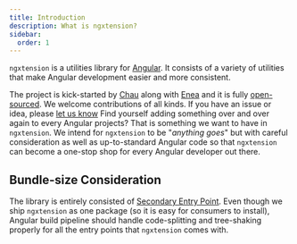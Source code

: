 ```yaml
---
title: Introduction
description: What is ngxtension?
sidebar:
  order: 1
---
```


`ngxtension` is a utilities library for [Angular](https://angular.io). It consists of a variety of utilities that make Angular development easier and more consistent.

The project is kick-started by [Chau](https://github.com/nartc) along with [Enea](https://twitter.com/Enea_Jahollari) and it is fully [open-sourced](https://github.com/nartc/ngxtension-platform). We welcome contributions of all kinds. If you have an issue or idea, please [let us know](https://github.com/nartc/ngxtension-platform/issues/new)
Find yourself adding something over and over again to every Angular projects? That is something we want to have in `ngxtension`. We intend for `ngxtension` to be "_anything goes_" but with careful consideration as well as up-to-standard Angular code so that `ngxtension` can become a one-stop shop for every Angular developer out there.

## Bundle-size Consideration

The library is entirely consisted of [Secondary Entry Point](https://angular.io/guide/angular-package-format#entrypoints-and-code-splitting). Even though we ship `ngxtension` as one package (so it is easy for consumers to install), Angular build pipeline should handle code-splitting and tree-shaking properly for all the entry points that `ngxtension` comes with.
